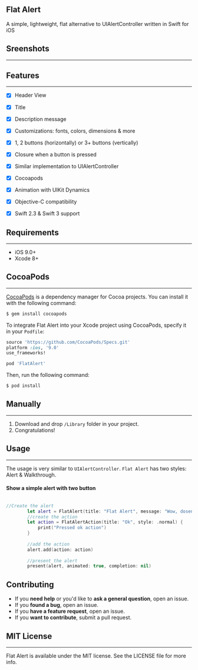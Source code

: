## Flat Alert
A simple, lightweight, flat alternative to UIAlertController written in Swift for iOS

## Sreenshots
----------------


## Features
----------------

- [x] Header View
- [x] Title
- [x] Description message
- [x] Customizations: fonts, colors, dimensions & more
- [x] 1, 2 buttons (horizontally) or 3+ buttons (vertically)
- [x] Closure when a button is pressed
- [x] Similar implementation to UIAlertController
- [x] Cocoapods
- [x] Animation with UIKit Dynamics
- [x] Objective-C compatibility
- [x] Swift 2.3 & Swift 3 support


## Requirements
----------------

- iOS 9.0+
- Xcode 8+

## CocoaPods
----------------

[CocoaPods](http://cocoapods.org) is a dependency manager for Cocoa projects. You can install it with the following command:

```bash
$ gem install cocoapods
```

To integrate Flat Alert into your Xcode project using CocoaPods, specify it in your `Podfile`:


```ruby
source 'https://github.com/CocoaPods/Specs.git'
platform :ios, '9.0'
use_frameworks!

pod 'FlatAlert'
```

Then, run the following command:

```bash
$ pod install
```

## Manually
----------------
1. Download and drop ```/Library``` folder in your project.  
2. Congratulations!  

## Usage
----------------
The usage is very similar to `UIAlertController`.
`Flat Alert` has two styles: Alert & Walkthrough.

#### Show a simple alert with two button

```swift

//Create the alert
        let alert = FlatAlert(title: "Flat Alert", message: "Wow, dosen't this look amazing? I am completely astonished by this work that I must donate via PayPal immediately!", style: .alert)
        //create the action
        let action = FlatAlertAction(title: "Ok", style: .normal) { 
            print("Pressed ok action")
        }
        
        //add the action
        alert.add(action: action)
        
        //present the alert
        present(alert, animated: true, completion: nil)

```
## Contributing

- If you **need help** or you'd like to **ask a general question**, open an issue.
- If you **found a bug**, open an issue.
- If you **have a feature request**, open an issue.
- If you **want to contribute**, submit a pull request.

## MIT License
----------------
Flat Alert is available under the MIT license. See the LICENSE file for more info.
